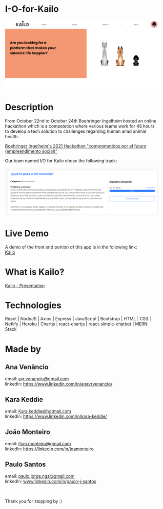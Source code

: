 # I-O-for-Kailo


 
<img src=/DocumentationScreenshot2.png alt="Landing Page for Kailo Tracker web app" />



# Description
From October 22nd to October 24th Boehringer Ingelheim hosted an online hackathon which is a competetion where various teams work for 48 hours to develop a tech solution to challenges regarding human anad animal health.

<a href="https://www.comprometidosporelfuturo.com/" target="_blank">Boehringer Ingelheim's 2021 Hackathon "comprometidos por el futuro (empreendimento social)"</a>

Our team named I/O for Kailo chose the following track:

<img src=/Track.png alt="Description of a Hackathon challenge" />


# Live Demo
A demo of the front end portion of this app is in the following link:
</br>
<a href="https://io-for-kailo-hackathon-2021-frontend.netlify.app/" target="_blank">Kailo</a>


# What is Kailo?

<a href="https://docs.google.com/presentation/d/1-t8R4tACkOrBJf0cQANPqirhLgtOu8tIP6iavO6R_es/edit?usp=sharing" target="_blank">Kailo - Presentation</a>



# Technologies

React | NodeJS | Axios | Express | JavaScript | Bootstrap | HTML | CSS | Netlify | Heroku |
Chartjs | react-chartjs | react-simple-chatbot | MERN Stack

# Made by 

## Ana Venâncio
email: avr.venancio@gmail.com
<br>
linkedIn: https://www.linkedin.com/in/anavrvenancio/ 

## Kara Keddie
email: Kara.keddie@hotmail.com 
<br>
linkedIn: https://www.linkedin.com/in/kara-keddie/

## João Monteiro
email: jfcm.monteiro@gmail.com
<br>
linkedIn: https://linkedin.com/in/joamonteiro

## Paulo Santos
email: paulo.jorge.ngs@gmail.com
<br>
linkedIn: www.linkedin.com/in/paulo-j-santos

<br>
<br>
Thank you for stopping by :)
